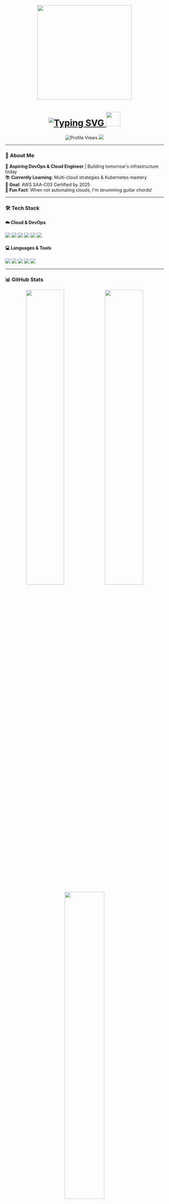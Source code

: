 <div align="center">
  <img height="300" src=https://user-images.githubusercontent.com/74038190/235224431-e8c8c12e-6826-47f1-89fb-2ddad83b3abf.gif  />
</div>
<h1 align="center">
  <a href="https://git.io/typing-svg">
    <img src="https://readme-typing-svg.herokuapp.com?font=Fira+Code&size=30&duration=3000&pause=1000&color=22C55E&center=true&vCenter=true&width=500&lines=Hey+there%2C+I'm+Suresh+Bk!;DevOps+Enthusiast☁️;Cloud+Adventurer🚀;Automation+Geek🤖" alt="Typing SVG" />
  </a>
  <img src="https://media4.giphy.com/media/v1.Y2lkPTc5MGI3NjExNGVzYWpmb3c1dTU2amhpemtxajB3a29rcXI4NnQzbmJ4cHZ5dHFreCZlcD12MV9pbnRlcm5hbF9naWZfYnlfaWQmY3Q9cw/6A3wecy5U7aI9lNJVH/giphy.gif" width="45px" height="45px" />
</h1>
<div align="center">
  <img src="https://komarev.com/ghpvc/?username=tezen96&color=blueviolet&style=flat" alt="Profile Views" /> 
  <a href="https://linkedin.com/in/bksuresh"><img src="https://img.shields.io/badge/-Connect%20on%20LinkedIn-0077B5?logo=linkedin&logoColor=white"/></a>
</div>

---
### 🌟 **About Me**
🚀 **Aspiring DevOps & Cloud Engineer** | Building tomorrow's infrastructure today  
📚 **Currently Learning**: Multi-cloud strategies & Kubernetes mastery  
🎯 **Goal**: AWS SAA-C03 Certified by 2025  
🎸 **Fun Fact**: When not automating clouds, I'm strumming guitar chords!  

---
### 🛠️ **Tech Stack**
#### ☁️ **Cloud & DevOps**
<img src="https://img.shields.io/badge/AWS-FF9900?logo=amazonaws&logoColor=white"/> <img src="https://img.shields.io/badge/Docker-2496ED?logo=docker&logoColor=white"/> <img src="https://img.shields.io/badge/Kubernetes-326CE5?logo=kubernetes&logoColor=white"/> <img src="https://img.shields.io/badge/Terraform-7B42BC?logo=terraform&logoColor=white"/> <img src="https://img.shields.io/badge/Ansible-EE0000?logo=ansible&logoColor=white"/> <img src="https://img.shields.io/badge/Jenkins-D24939?logo=jenkins&logoColor=white"/>

#### 💻 **Languages & Tools**
<img src="https://img.shields.io/badge/Python-3776AB?logo=python&logoColor=white"/> <img src="https://img.shields.io/badge/Bash-4EAA25?logo=gnu-bash&logoColor=white"/> <img src="https://img.shields.io/badge/Linux-FCC624?logo=linux&logoColor=black"/> <img src="https://img.shields.io/badge/Git-F05032?logo=git&logoColor=white"/> <img src="https://img.shields.io/badge/MySQL-4479A1?logo=mysql&logoColor=white"/> 

---
### 📊 **GitHub Stats**
<div align="center">
  <img src="https://streak-stats.demolab.com?user=tezen96&theme=dark&hide_border=true&border_radius=8&mode=weekly" width="49%"/>
  <img src="https://github-readme-stats.vercel.app/api?username=tezen96&show_icons=true&theme=dark&hide_border=true&count_private=true" width="49%"/>
</div>
<div align="center">
  <img src="https://github-readme-stats-git-masterrstaa-rickstaa.vercel.app/api/top-langs/?username=tezen96&layout=compact&theme=dark&hide_border=true" width="50%"/>
</div>

---
### ✍️ **Daily Mantra**
> **"Sharpen your skills ⚔️**  
> *While others waste time ⏳*  
> **Stay consistent 📖**  
> *While others make excuses ❌*  
> **Achieve your dreams 🚀**  
> *While others just dream ✨"*  

---
### 📫 **Let's Connect!**
[![LinkedIn](https://img.shields.io/badge/-LinkedIn-0077B5?style=for-the-badge&logo=linkedin)](https://www.linkedin.com/in/bksuresh/)
[![Blog](https://img.shields.io/badge/-Tech%20Blog-2962FF?style=for-the-badge&logo=hashnode)](https://sureshbk.hashnode.dev)
[![Email](https://img.shields.io/badge/-Email%20Me-D14836?style=for-the-badge&logo=gmail)](mailto:pingsuresh3@gmail.com)

<div align="center">
  <img src="https://media.giphy.com/media/V25gdutt6iuWc/giphy.gif" alt="drawing" width="250"/>
  <br>
  <br>
  <p><i>"The only way to do great work is to love what you do." – Steve Jobs</i></p>
</div>
